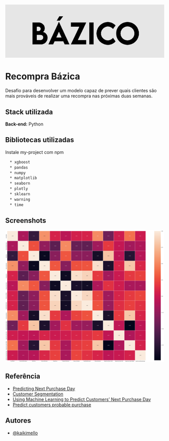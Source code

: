 
![Logo](/assets/Logo.png)


# Recompra Bázica 

Desafio para desenvolver um modelo capaz de prever quais clientes são mais prováveis de realizar uma
recompra nas próximas duas semanas.


## Stack utilizada


**Back-end:** Python


## Bibliotecas utilizadas

Instale my-project com npm

```bash  
  * xgboost 
  * pandas 
  * numpy 
  * matplotlib
  * seaborn 
  * plotly
  * sklearn
  * warning
  * time
```
    
## Screenshots

![matriz de coeficientes](/assets/matriz_correlacao.png)


## Referência

 - [Predicting Next Purchase Day](https://towardsdatascience.com/predicting-next-purchase-day-15fae5548027)
 - [Customer Segmentation](https://towardsdatascience.com/data-driven-growth-with-python-part-2-customer-segmentation-5c019d150444)
 - [Using Machine Learning to Predict Customers’ Next Purchase Day](https://towardsdatascience.com/using-machine-learning-to-predict-customers-next-purchase-day-7895ad49b4db)
 - [Predict customers probable purchase](https://www.kaggle.com/code/nageshsingh/predict-customers-probable-purchase/notebook)


## Autores

- [@kaikimello](https://github.com/kaikimello)

